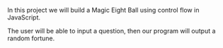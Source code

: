 In this project we will build a Magic Eight Ball using control flow in JavaScript.

The user will be able to input a question, then our program will output a random fortune.
